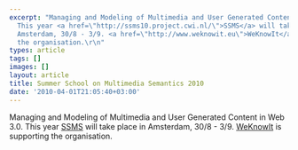 ```yaml
---
excerpt: "Managing and Modeling of Multimedia and User Generated Content in Web 3.0.
  This year <a href=\"http://ssms10.project.cwi.nl/\">SSMS</a> will take place in
  Amsterdam, 30/8 - 3/9. <a href=\"http://www.weknowit.eu\">WeKnowIt</a> is supporting
  the organisation.\r\n"
types: article
tags: []
images: []
layout: article
title: Summer School on Multimedia Semantics 2010
date: '2010-04-01T21:05:40+03:00'
---
```

Managing and Modeling of Multimedia and User Generated Content in Web 3.0. This year <a href="http://ssms10.project.cwi.nl/">SSMS</a> will take place in Amsterdam, 30/8 - 3/9. <a href="http://www.weknowit.eu">WeKnowIt</a> is supporting the organisation.
